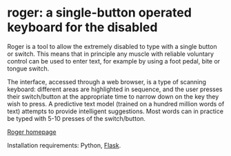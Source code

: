 # roger: a single-button operated keyboard for the disabled

Roger is a tool to allow the extremely disabled to type with a single button or switch. This means that in principle any muscle with reliable voluntary control can be used to enter text, for example by using a foot pedal, bite or tongue switch.

The interface, accessed through a web browser, is a type of scanning keyboard: different areas are highlighted in sequence, and the user presses their switch/button at the appropriate time to narrow down on the key they wish to press. A predictive text model (trained on a hundred million words of text) attempts to provide intelligent suggestions. Most words can in practice be typed with 5-10 presses of the switch/button.

[Roger homepage](http://air.ug/~jquinn/projects/roger/)

Installation requirements: Python, [Flask](http://flask.pocoo.org/).
